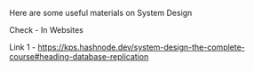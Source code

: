 Here are some useful materials on System Design

Check - In Websites 

Link 1 - https://kps.hashnode.dev/system-design-the-complete-course#heading-database-replication
